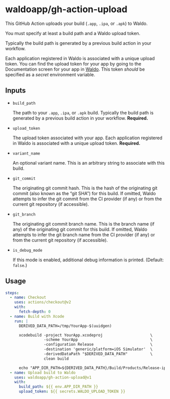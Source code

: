 # waldoapp/gh-action-upload

This GitHub Action uploads your build (`.app`, `.ipa`, or `.apk`) to Waldo.

You must specify at least a build path and a Waldo upload token.

Typically the build path is generated by a previous build action in your
workflow.

Each application registered in Waldo is associated with a unique upload token.
You can find the upload token for your app by going to the Documentation screen
for your app in [Waldo](https://app.waldo.io/). This token _should_ be
specified as a _secret_ environment variable. 

## Inputs

- `build_path`

  The path to your `.app`, `.ipa`, or `.apk` build. Typically the build path is
  generated by a previous build action in your workflow. **Required.**

- `upload_token`

  The upload token associated with your app. Each application registered in
  Waldo is associated with a unique upload token. **Required.**

- `variant_name`

  An optional variant name. This is an arbitrary string to associate with this
  build.

- `git_commit`

  The originating git commit hash. This is the hash of the originating git
  commit (also known as the “git SHA”) for this build. If omitted, Waldo
  attempts to infer the git commit from the CI provider (if any) or from the
  current git repository (if accessible).

- `git_branch`

  The originating git commit branch name. This is the branch name (if any) of
  the originating git commit for this build. If omitted, Waldo attempts to
  infer the git branch name from the CI provider (if any) or from the current
  git repository (if accessible).

- `is_debug_mode`

  If this mode is enabled, additional debug information is printed. (Default:
  `false`.)

## Usage

```yaml
steps:
  - name: Checkout
    uses: actions/checkout@v2
    with:
      fetch-depth: 0
  - name: Build with Xcode
    run: |
      DERIVED_DATA_PATH=/tmp/YourApp-$(uuidgen)

      xcodebuild -project YourApp.xcodeproj                     \
                 -scheme YourApp                                \
                 -configuration Release                         \
                 -destination 'generic/platform=iOS Simulator'  \
                 -derivedDataPath "$DERIVED_DATA_PATH"          \
                 clean build

      echo "APP_DIR_PATH=${DERIVED_DATA_PATH}/Build/Products/Release-iphonesimulator/YourApp.app" >>$GITHUB_ENV
  - name: Upload build to Waldo
    uses: waldoapp/gh-action-upload@v1
    with:
      build_path: ${{ env.APP_DIR_PATH }}
      upload_token: ${{ secrets.WALDO_UPLOAD_TOKEN }}
```

